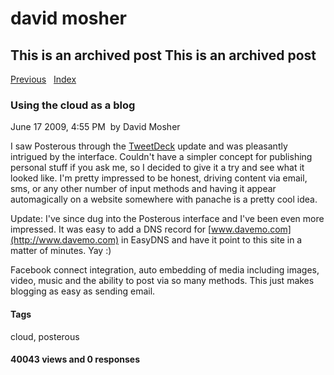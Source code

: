 # david mosher

## This is an archived post This is an archived post

[Previous](../../../posts/2008/08/work-bliss.html)  
[Index](../../../index-5.html)

### Using the cloud as a blog

June 17 2009, 4:55 PM  by David Mosher

I saw Posterous through the [TweetDeck](http://www.tweetdeck.com) update and was
pleasantly intrigued by the interface. Couldn't have a simpler concept for
publishing personal stuff if you ask me, so I decided to give it a try and see
what it looked like. I'm pretty impressed to be honest, driving content via
email, sms, or any other number of input methods and having it appear
automagically on a website somewhere with panache is a pretty cool idea.

Update: I've since dug into the Posterous interface and I've been even more
impressed. It was easy to add a DNS record for
[www.davemo.com](http://www.davemo.com) in EasyDNS and have it point to this
site in a matter of minutes. Yay :)

Facebook connect integration, auto embedding of media including images, video,
music and the ability to post via so many methods. This just makes blogging as
easy as sending email.

#### Tags

cloud, posterous

#### 40043 views and 0 responses

